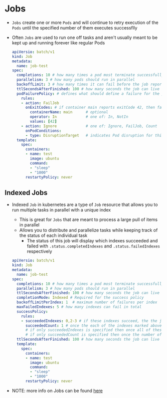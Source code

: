 <h1>Jobs</h1>
 
* `Jobs` create one or more `Pods` and will continue to retry execution of the `Pods` until the specified number of them executes successflly
* Often `Jobs` are used to run one off tasks and aren't usually meant to be kept up and running forever like regular Pods

  ```yml
  apiVersio: batch/v1
  kind: Job
  metadata:
    name: job-test
  spec:
    completions: 10 # how many times a pod most terminate successfully
    parallelism: 3 # how many pods should run in parallel
    backoffLimit: 3 # how many times it can fail before the job reports as a failure
    ttlSecondsAfterFinished: 100 # how many seconds the job can live before being cleaned up
    podFailurePolicy: # defines what should define a failure for the pod
      rules:
      - action: FailJob
        onExitCodes: # if container main reports exitCode 42, then fail the pod
          containerName: main      # optional
          operator: In             # one of: In, NotIn
          values: [42]
      - action: Ignore             # one of: Ignore, FailJob, Count
        onPodConditions:
        - type: DisruptionTarget   # indicates Pod disruption for things like maintenance, not necessarily becuase the pod failed the task
    template:
      spec:
        containers:
        - name: test
          image: ubuntu
          command:
          - "sleep"
          - "1000"
        restartyPolicy: never
  ```

<h2>Indexed Jobs</h2>
 
* Indexed `Job` in kubernetes are a type of `Job` resource that allows you to run multiple tasks in parallel with a unique index
  - This is great for `Jobs` that are meant to process a large pull of items in parallel
  - Allows you to distribute and parallelize tasks while keeping track of the status of each individual task
    * The status of this job will display which indexes succeeded and failed with `.status.completedIndexes` and `.status.failedIndexes` respectively

  ```yml
  apiVersio: batch/v1
  kind: Job
  metadata:
    name: job-test
  spec:
    completions: 10 # how many times a pod most terminate successfully
    parallelism: 3 # how many pods should run in parallel
    ttlSecondsAfterFinished: 100 # how many seconds the job can live before being cleaned up
    completionMode: Indexed # Required for the success policy
    backoffLimitPerIndex: 1  # maximum number of failures per index
    maxFailedIndexes: 5 # how many indexes can fail in total 
    successPolicy:
      rules:
      - succeededIndexes: 0,2-3 # if these indexes succeed, the the job will terminate successfully
        succeededCount: 1 # once the each of the indexes marked above succeeds once, then this job will succeed
        # if only succeededIndexes is specified then once all of these indexes specified succeed the job succeeds
        # if only succeededCount is specified then once the number of suceessfully indexes reaches the count, then this job succeeds
    ttlSecondsAfterFinished: 100 # how many seconds the job can live before being cleaned up
    template:
      spec:
        containers:
        - name: test
          image: ubuntu
          command:
          - "sleep"
          - "1000"
        restartyPolicy: never
  ```

* NOTE: more info on Jobs can be found [here](https://kubernetes.io/docs/concepts/workloads/controllers/job/)
